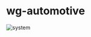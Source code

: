 # wg-automotive

![system](http://www.plantuml.com/plantuml/proxy?cache=no&src=https://raw.githubusercontent.com/pahmann/wg-automotive/master/uml/system.puml)

